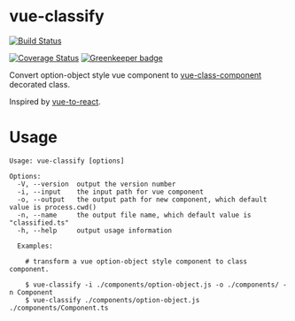 # vue-classify

[![Build Status](https://travis-ci.org/hikerpig/vue-classify.svg?branch=master)](https://travis-ci.org/hikerpig/vue-classify)

[![Coverage Status](https://coveralls.io/repos/github/hikerpig/vue-classify/badge.svg?branch=master)](https://coveralls.io/github/hikerpig/vue-classify?branch=master) [![Greenkeeper badge](https://badges.greenkeeper.io/hikerpig/vue-classify.svg)](https://greenkeeper.io/)

Convert option-object style vue component to [vue-class-component](https://github.com/vuejs/vue-class-component) decorated class.

Inspired by [vue-to-react](https://github.com/dwqs/vue-to-react).

# Usage

```
Usage: vue-classify [options]

Options:
  -V, --version  output the version number
  -i, --input    the input path for vue component
  -o, --output   the output path for new component, which default value is process.cwd()
  -n, --name     the output file name, which default value is "classified.ts"
  -h, --help     output usage information

  Examples:

    # transform a vue option-object style component to class component.

    $ vue-classify -i ./components/option-object.js -o ./components/ -n Component
    $ vue-classify ./components/option-object.js ./components/Component.ts
```
